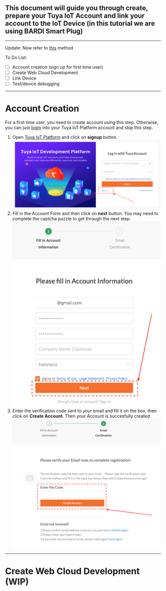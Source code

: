 ## This document will guide you through create, prepare your Tuya IoT Account and link your account to the IoT Device (in this tutorial we are using BARDI Smart Plug)
---

Update: Now refer to [this](https://dontrepeatyourself.org/post/control-a-smart-device-using-tuya-api-and-python/) method

To Do List: 
- [ ] Account creation (sign up for first time user)
- [ ] Create Web Cloud Development 
- [ ] Link Device 
- [ ] Test/device debugging

---
# Account Creation
For a first time user, you need to create account using this step. Otherwise, you can just [login](https://iot.tuya.com) into your Tuya IoT Platform account and skip this step. 
1. Open [Tuya IoT Platform](https://iot.tuya.com) and click on **signup** button.
![signup](./../img/signup_1.png)
2. Fill in the Account Form and then click on **next** button. You may need to complete the captcha puzzle to get through the next step.
![Form filling](./../img/signup_2.png)
3. Enter the verification code sent to your email and fill it on the box, then click on **Create Account**. Then your Account is succesfully created. 
![Authentication Code](./../img/signup_3.png)

---
# Create Web Cloud Development (WIP)
